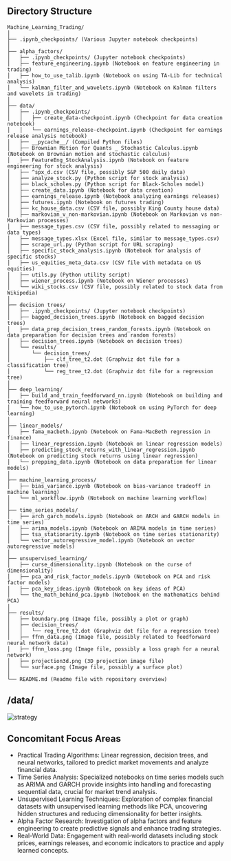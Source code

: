 ## Directory Structure

```
Machine_Learning_Trading/
│
├── .ipynb_checkpoints/ (Various Jupyter notebook checkpoints)
│
├── alpha_factors/
│   ├── .ipynb_checkpoints/ (Jupyter notebook checkpoints)
│   ├── feature_engineering.ipynb (Notebook on feature engineering in trading)
│   ├── how_to_use_talib.ipynb (Notebook on using TA-Lib for technical analysis)
│   └── kalman_filter_and_wavelets.ipynb (Notebook on Kalman filters and wavelets in trading)
│
├── data/
│   ├── .ipynb_checkpoints/
│   │   ├── create_data-checkpoint.ipynb (Checkpoint for data creation notebook)
│   │   └── earnings_release-checkpoint.ipynb (Checkpoint for earnings release analysis notebook)
│   ├── __pycache__/ (Compiled Python files)
│   ├── Brownian Motion for Quants _ Stochastic Calculus.ipynb (Notebook on Brownian motion and stochastic calculus)
│   ├── FeatureEng_StockAnalysis.ipynb (Notebook on feature engineering for stock analysis)
│   ├── ^spx_d.csv (CSV file, possibly S&P 500 daily data)
│   ├── analyze_stock.py (Python script for stock analysis)
│   ├── black_scholes.py (Python script for Black-Scholes model)
│   ├── create_data.ipynb (Notebook for data creation)
│   ├── earnings_release.ipynb (Notebook analyzing earnings releases)
│   ├── futures.ipynb (Notebook on futures trading)
│   ├── kc_house_data.csv (CSV file, possibly King County house data)
│   ├── markovian_v_non-markovian.ipynb (Notebook on Markovian vs non-Markovian processes)
│   ├── message_types.csv (CSV file, possibly related to messaging or data types)
│   ├── message_types.xlsx (Excel file, similar to message_types.csv)
│   ├── scrape_url.py (Python script for URL scraping)
│   ├── specific_stock_analysis.ipynb (Notebook for analysis of specific stocks)
│   ├── us_equities_meta_data.csv (CSV file with metadata on US equities)
│   ├── utils.py (Python utility script)
│   ├── wiener_process.ipynb (Notebook on Wiener processes)
│   └── wiki_stocks.csv (CSV file, possibly related to stock data from Wikipedia)
│
├── decision trees/
│   ├── .ipynb_checkpoints/ (Jupyter notebook checkpoints)
│   ├── bagged_decision_trees.ipynb (Notebook on bagged decision trees)
│   ├── data_prep_decision_trees_random_forests.ipynb (Notebook on data preparation for decision trees and random forests)
│   ├── decision_trees.ipynb (Notebook on decision trees)
│   └── results/
│       └── decision_trees/
│           ├── clf_tree_t2.dot (Graphviz dot file for a classification tree)
│           └── reg_tree_t2.dot (Graphviz dot file for a regression tree)
│
├── deep_learning/
│   ├── build_and_train_feedforward_nn.ipynb (Notebook on building and training feedforward neural networks)
│   └── how_to_use_pytorch.ipynb (Notebook on using PyTorch for deep learning)
│
├── linear_models/
│   ├── fama_macbeth.ipynb (Notebook on Fama-MacBeth regression in finance)
│   ├── linear_regression.ipynb (Notebook on linear regression models)
│   ├── predicting_stock_returns_with_linear_regression.ipynb (Notebook on predicting stock returns using linear regression)
│   └── prepping_data.ipynb (Notebook on data preparation for linear models)
│
├── machine_learning_process/
│   ├── bias_variance.ipynb (Notebook on bias-variance tradeoff in machine learning)
│   └── ml_workflow.ipynb (Notebook on machine learning workflow)
│
├── time_series_models/
│   ├── arch_garch_models.ipynb (Notebook on ARCH and GARCH models in time series)
│   ├── arima_models.ipynb (Notebook on ARIMA models in time series)
│   ├── tsa_stationarity.ipynb (Notebook on time series stationarity)
│   └── vector_autoregressive_model.ipynb (Notebook on vector autoregressive models)
│
├── unsupervised_learning/
│   ├── curse_dimensionality.ipynb (Notebook on the curse of dimensionality)
│   ├── pca_and_risk_factor_models.ipynb (Notebook on PCA and risk factor models)
│   ├── pca_key_ideas.ipynb (Notebook on key ideas of PCA)
│   └── the_math_behind_pca.ipynb (Notebook on the mathematics behind PCA)
│
├── results/
│   ├── boundary.png (Image file, possibly a plot or graph)
│   ├── decision_trees/
│   │   └── reg_tree_t2.dot (Graphviz dot file for a regression tree)
│   ├── ffnn_data.png (Image file, possibly related to feedforward neural network data)
│   ├── ffnn_loss.png (Image file, possibly a loss graph for a neural network)
│   ├── projection3d.png (3D projection image file)
│   └── surface.png (Image file, possibly a surface plot)
│
└── README.md (Readme file with repository overview)
```

## /data/

![strategy](https://github.com/SaumikDana/Machine_Learning_Trading/assets/9474631/2a1de833-3538-4193-9892-df2ad5f29bfd)


## Concomitant Focus Areas

- Practical Trading Algorithms: Linear regression, decision trees, and neural networks, tailored to predict market movements and analyze financial data.
- Time Series Analysis: Specialized notebooks on time series models such as ARIMA and GARCH provide insights into handling and forecasting sequential data, crucial for market trend analysis.
- Unsupervised Learning Techniques: Exploration of complex financial datasets with unsupervised learning methods like PCA, uncovering hidden structures and reducing dimensionality for better insights.
- Alpha Factor Research: Investigation of alpha factors and feature engineering to create predictive signals and enhance trading strategies.
- Real-World Data: Engagement with real-world datasets including stock prices, earnings releases, and economic indicators to practice and apply learned concepts.
